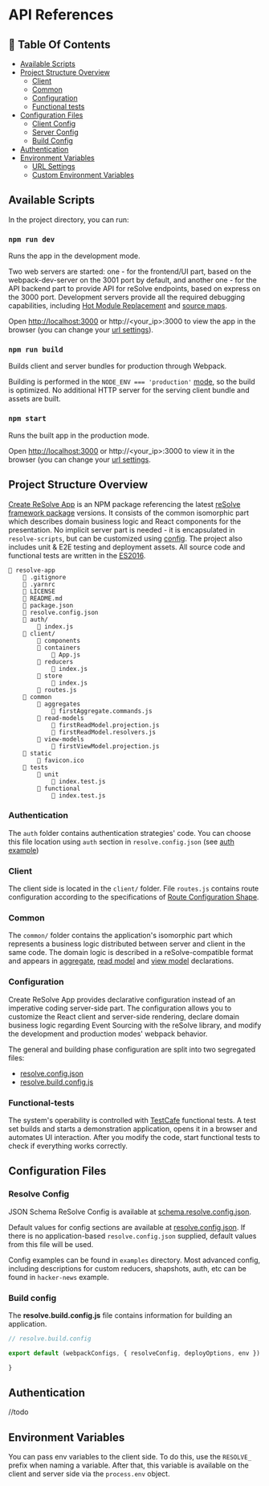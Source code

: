 # API References

## 📑 **Table Of Contents**
* [Available Scripts](#-available-scripts)
* [Project Structure Overview](#️-project-structure-overview)
    * [Client](#-client)
    * [Common](#-common)
    * [Configuration](#-configuration)
    * [Functional tests](#-functional-tests)
* [Configuration Files](#-configuration-files)
    * [Client Config](#client-config)
    * [Server Config](#server-config)
    * [Build Config](#build-config)
* [Authentication](#authentication)
* [Environment Variables](#-environment-variables)
    * [URL Settings](#url-settings)
    * [Custom Environment Variables](#custom-environment-variables)

## **Available Scripts**

In the project directory, you can run:

### `npm run dev`
Runs the app in the development mode.

Two web servers are  started: one - for the frontend/UI part, based on the webpack-dev-server on the 3001 port by default, and another one - for the API backend part to provide API for reSolve endpoints, based on express on the 3000 port. Development servers provide all the required debugging capabilities, including [Hot Module Replacement](https://webpack.js.org/concepts/hot-module-replacement/) and [source maps](https://webpack.js.org/configuration/devtool/).

Open [http://localhost:3000](http://localhost:3000/) or http://<your_ip>:3000 to view the app in the browser (you can change your [url settings](#url-settings)).

### `npm run build`
Builds client and server bundles for production through Webpack.

Building is performed in the `NODE_ENV === 'production'` [mode](https://webpack.js.org/guides/production/#node-environment-variable), so the build is optimized. No additional HTTP server for the serving client bundle and assets are  built.

### `npm start`
Runs the built app in the production mode.

Open [http://localhost:3000](http://localhost:3000/) or http://<your_ip>:3000 to view it in the browser (you can change your [url settings](#url-settings).

## **Project Structure Overview**
[Create ReSolve App](https://www.npmjs.com/package/creat-resolve-app) is an NPM package referencing the latest [reSolve framework package](../..#) versions. It consists of the common isomorphic part which describes domain business logic and React components for the presentation. No implicit server part is needed - it is encapsulated in `resolve-scripts`, but can be customized using [config](#-configuration-files). The project also includes unit & E2E testing and deployment assets. All source code and functional tests are written in the [ES2016](http://2ality.com/2016/01/ecmascript-2016.html).

```
📁 resolve-app
    📄 .gitignore
    📄 .yarnrc
    📄 LICENSE
    📄 README.md
    📄 package.json
    📄 resolve.config.json
    📁 auth/
        📄 index.js
    📁 client/
        📁 components
        📁 containers
            📄 App.js
        📁 reducers
            📄 index.js
        📁 store
            📄 index.js
        📄 routes.js
    📁 common
        📁 aggregates
            📄 firstAggregate.commands.js
        📁 read-models
            📄 firstReadModel.projection.js
            📄 firstReadModel.resolvers.js
        📁 view-models
            📄 firstViewModel.projection.js
    📁 static
        📄 favicon.ico
    📁 tests
        📁 unit
            📄 index.test.js
        📁 functional
            📄 index.test.js
```

### **Authentication**
The `auth` folder contains authentication strategies' code. You can choose this file location using `auth` section in `resolve.config.json` (see [auth example](https://github.com/reimagined/resolve/blob/master/examples/with-authentication/resolve.config.json))

### **Client**
The client side is located in the `client/` folder. File `routes.js` contains route configuration according to the specifications of [Route Configuration Shape](https://github.com/reacttraining/react-router/tree/master/packages/react-router-config#route-configuration-shape).

### **Common**
The `common/` folder contains the application's isomorphic part which represents a business logic distributed between server and client in the same code. The domain logic is described in a reSolve-compatible format and appears in [aggregate](https://github.com/reimagined/resolve/blob/master/docs/Aggregate.md), [read model](https://github.com/reimagined/resolve/blob/master/docs/Read%20Model.md) and [view model](https://github.com/reimagined/resolve/blob/master/docs/View%20Model.md) declarations.

### **Configuration**
Create ReSolve App provides declarative configuration instead of an imperative coding server-side part. The configuration allows you to customize the React client and server-side rendering, declare domain business logic regarding Event Sourcing with the reSolve library, and modify the development and production modes' webpack behavior.

The general and building phase configuration are split into two segregated files:
* [resolve.config.json](#resolve-config)
* [resolve.build.config.js](#build-config)

### **Functional-tests**
The system's operability is controlled with [TestCafe](http://devexpress.github.io/testcafe/documentation/using-testcafe/) functional tests. A test set builds and starts a demonstration application, opens it in a browser and automates UI interaction. After you modify the code, start functional tests to check if everything works correctly.

## **Configuration Files**
### Resolve Config

JSON Schema ReSolve Config is available at [schema.resolve.config.json](../packages/resolve-scripts/configs/schema.resolve.config.json).

Default values for config sections are available at [resolve.config.json](../packages/resolve-scripts/configs/resolve.config.json). If there is no application-based `resolve.config.json` supplied, default values from this file will be used.

Config examples can be found in `examples` directory. Most advanced config, including descriptions for custom reducers, shapshots, auth, etc can be found in `hacker-news` example.

### Build config
The **resolve.build.config.js** file contains information for building an application.

```js
// resolve.build.config

export default (webpackConfigs, { resolveConfig, deployOptions, env }) => {

}
```

## **Authentication**

//todo

## Environment Variables
You can pass env variables to the client side. To do this, use the `RESOLVE_` prefix when naming a variable. After that, this variable is available on the client and server side via the `process.env` object.
